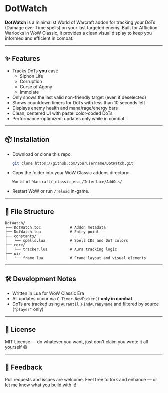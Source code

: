 # DotWatch

**DotWatch** is a minimalist World of Warcraft addon for tracking your DoTs (Damage over Time spells) on your last targeted enemy. Built for Affliction Warlocks in WoW Classic, it provides a clean visual display to keep you informed and efficient in combat.

---

## ✨ Features

- Tracks DoTs **you** cast:
  - Siphon Life
  - Corruption
  - Curse of Agony
  - Immolate
- Only shows the last valid non-friendly target (even if deselected)
- Shows countdown timers for DoTs with less than 10 seconds left
- Displays enemy health and mana/rage/energy bars
- Clean, centered UI with pastel color-coded DoTs
- Performance-optimized: updates only while in combat

---

## 📦 Installation

- Download or clone this repo:

  ```bash
  git clone https://github.com/yourusername/DotWatch.git
  ```

- Copy the folder into your WoW Classic addons directory:

  ```
  World of Warcraft/_classic_era_/Interface/AddOns/
  ```

- Restart WoW or run `/reload` in-game.

---

## 🔧 File Structure

```
DotWatch/
├── DotWatch.toc             # Addon metadata
├── DotWatch.lua             # Entry point
├── constants/
│   └── spells.lua           # Spell IDs and DoT colors
├── core/
│   └── tracker.lua          # Aura tracking logic
├── ui/
│   └── frame.lua            # Frame layout and visual elements
```

---

## 🛠️ Development Notes

- Written in Lua for WoW Classic Era
- All updates occur via `C_Timer.NewTicker()` **only in combat**
- DoTs are tracked using `AuraUtil.FindAuraByName` and filtered by source (`"player"` only)

---

## 📜 License

MIT License — do whatever you want, just don't claim you wrote it all yourself 😄

---

## 💬 Feedback

Pull requests and issues are welcome. Feel free to fork and enhance — or let me know what you build with it!
